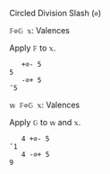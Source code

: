 Circled Division Slash (`⊘`)

`𝔽⊘𝔾 𝕩`: Valences

Apply `𝔽` to `𝕩`.
```
   +⊘- 5
5
   -⊘+ 5
¯5
```

`𝕨 𝔽⊘𝔾 𝕩`: Valences

Apply `𝔾` to `𝕨` and `𝕩`.
```
   4 +⊘- 5
¯1
   4 -⊘+ 5
9
```